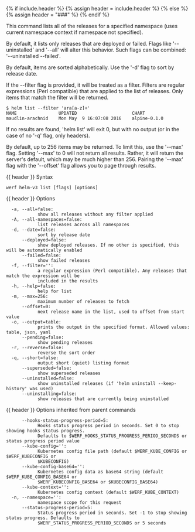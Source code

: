 {% if include.header %}
{% assign header = include.header %}
{% else %}
{% assign header = "###" %}
{% endif %}

This command lists all of the releases for a specified namespace (uses current namespace context if namespace not specified).

By default, it lists only releases that are deployed or failed. Flags like
'--uninstalled' and '--all' will alter this behavior. Such flags can be combined:
'--uninstalled --failed'.

By default, items are sorted alphabetically. Use the '-d' flag to sort by
release date.

If the --filter flag is provided, it will be treated as a filter. Filters are
regular expressions (Perl compatible) that are applied to the list of releases.
Only items that match the filter will be returned.

    $ helm list --filter 'ara[a-z]+'
    NAME                UPDATED                     CHART
    maudlin-arachnid    Mon May  9 16:07:08 2016    alpine-0.1.0

If no results are found, 'helm list' will exit 0, but with no output (or in
the case of no '-q' flag, only headers).

By default, up to 256 items may be returned. To limit this, use the '--max' flag.
Setting '--max' to 0 will not return all results. Rather, it will return the
server's default, which may be much higher than 256. Pairing the '--max'
flag with the '--offset' flag allows you to page through results.


{{ header }} Syntax

```shell
werf helm-v3 list [flags] [options]
```

{{ header }} Options

```shell
  -a, --all=false:
            show all releases without any filter applied
  -A, --all-namespaces=false:
            list releases across all namespaces
  -d, --date=false:
            sort by release date
      --deployed=false:
            show deployed releases. If no other is specified, this will be automatically enabled
      --failed=false:
            show failed releases
  -f, --filter='':
            a regular expression (Perl compatible). Any releases that match the expression will be  
            included in the results
  -h, --help=false:
            help for list
  -m, --max=256:
            maximum number of releases to fetch
      --offset=0:
            next release name in the list, used to offset from start value
  -o, --output=table:
            prints the output in the specified format. Allowed values: table, json, yaml
      --pending=false:
            show pending releases
  -r, --reverse=false:
            reverse the sort order
  -q, --short=false:
            output short (quiet) listing format
      --superseded=false:
            show superseded releases
      --uninstalled=false:
            show uninstalled releases (if 'helm uninstall --keep-history' was used)
      --uninstalling=false:
            show releases that are currently being uninstalled
```

{{ header }} Options inherited from parent commands

```shell
      --hooks-status-progress-period=5:
            Hooks status progress period in seconds. Set 0 to stop showing hooks status progress.   
            Defaults to $WERF_HOOKS_STATUS_PROGRESS_PERIOD_SECONDS or status progress period value
      --kube-config='':
            Kubernetes config file path (default $WERF_KUBE_CONFIG or $WERF_KUBECONFIG or           
            $KUBECONFIG)
      --kube-config-base64='':
            Kubernetes config data as base64 string (default $WERF_KUBE_CONFIG_BASE64 or            
            $WERF_KUBECONFIG_BASE64 or $KUBECONFIG_BASE64)
      --kube-context='':
            Kubernetes config context (default $WERF_KUBE_CONTEXT)
  -n, --namespace='':
            namespace scope for this request
      --status-progress-period=5:
            Status progress period in seconds. Set -1 to stop showing status progress. Defaults to  
            $WERF_STATUS_PROGRESS_PERIOD_SECONDS or 5 seconds
```

